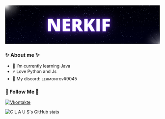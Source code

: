 [![Header](https://github.com/Nerkif/Nerkif/blob/main/assets/header.png)](https://vk.com/nerkif)

### ✨ About me ✨

- 🌱 I’m currently learning Java
- ⚡ Love Python and Js
- 💬 My discord: ʟᴇʀᴍᴏɴᴛᴏᴠ#9045

### 💬 Follow Me 💬

[![Vkontakte](https://img.shields.io/badge/-Vkontakte-DC143C?style=for-the-badge&logo=vk&logoColor=47C5FB)](https://vk.com/nerkif)

![C L A U S's GitHub stats](https://github-readme-stats.vercel.app/api?username=nerkif&show_icons=true&theme=radical)
